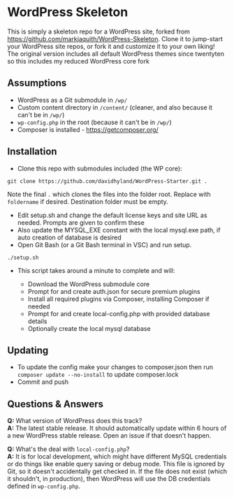 # WordPress Skeleton

This is simply a skeleton repo for a WordPress site, forked from https://github.com/markjaquith/WordPress-Skeleton. 
Clone it to jump-start your WordPress site repos, or fork it and customize it to your own liking!
The original version includes all default WordPress themes since twentyten so this includes my reduced WordPress core fork

## Assumptions

* WordPress as a Git submodule in `/wp/`
* Custom content directory in `/content/` (cleaner, and also because it can't be in `/wp/`)
* `wp-config.php` in the root (because it can't be in `/wp/`)
* Composer is installed - https://getcomposer.org/

## Installation

* Clone this repo with submodules included (the WP core):

`git clone https://github.com/davidhyland/WordPress-Starter.git .`

  Note the final `.` which clones the files into the folder root. Replace with `foldername` if desired. Destination folder must be empty.

* Edit setup.sh and change the default license keys and site URL as needed. Prompts are given to confirm these
* Also update the MYSQL_EXE constant with the local mysql.exe path, if auto creation of database is desired
* Open Git Bash (or a Git Bash terminal in VSC) and run setup. 

`./setup.sh`

* This script takes around a minute to complete and will:

  * Download the WordPress submodule core
  * Prompt for and create auth.json for secure premium plugins
  * Install all required plugins via Composer, installing Composer if needed
  * Prompt for and create local-config.php with provided database details
  * Optionally create the local mysql database

## Updating

* To update the config make your changes to composer.json then run `composer update --no-install` to update composer.lock
* Commit and push

## Questions & Answers

**Q:** What version of WordPress does this track?  
**A:** The latest stable release. It should automatically update within 6 hours of a new WordPress stable release. Open an issue if that doesn't happen.

**Q:** What's the deal with `local-config.php`?  
**A:** It is for local development, which might have different MySQL credentials or do things like enable query saving or debug mode. This file is ignored by Git, so it doesn't accidentally get checked in. If the file does not exist (which it shouldn't, in production), then WordPress will use the DB credentials defined in `wp-config.php`.
